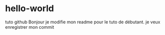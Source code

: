 # hello-world
tuto github
Bonjour je modifie mon readme pour le tuto de débutant.
je veux enregistrer mon commit
